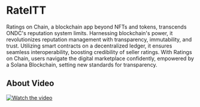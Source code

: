# RateITT

Ratings on Chain, a blockchain app beyond NFTs and tokens, transcends ONDC's reputation system limits. Harnessing blockchain's power, it revolutionizes reputation management with transparency, immutability, and trust. Utilizing smart contracts on a decentralized ledger, it ensures seamless interoperability, boosting credibility of seller ratings. With Ratings on Chain, users navigate the digital marketplace confidently, empowered by a Solana Blockchain, setting new standards for transparency.

## About Video

[![Watch the video](https://cdn.loom.com/sessions/thumbnails/88985d1992184e19a1ff5c6901fcd2e8-00001.jpg)](https://www.loom.com/share/88985d1992184e19a1ff5c6901fcd2e8)
